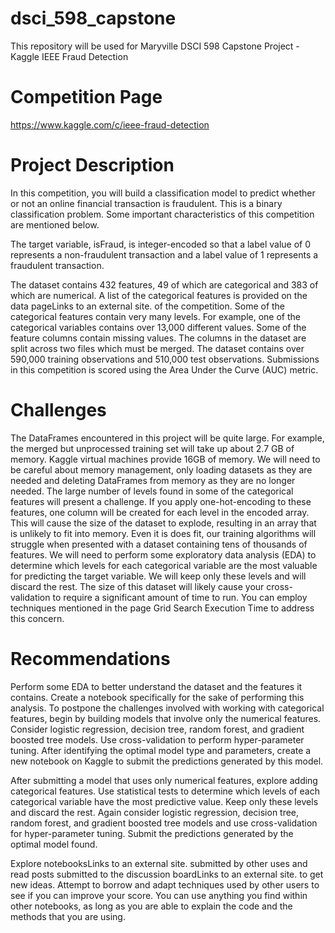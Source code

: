 # dsci_598_capstone
This repository will be used for Maryville DSCI 598 Capstone Project - Kaggle IEEE Fraud Detection 

# Competition Page
https://www.kaggle.com/c/ieee-fraud-detection

# Project Description
In this competition, you will build a classification model to predict whether or not an online financial transaction is fraudulent. This is a binary classification problem. Some important characteristics of this competition are mentioned below.

The target variable, isFraud, is integer-encoded so that a label value of 0 represents a non-fraudulent transaction and a label value of 1 represents a fraudulent transaction.

The dataset contains 432 features, 49 of which are categorical and 383 of which are numerical. A list of the categorical features is provided on the data pageLinks to an external site. of the competition.
Some of the categorical features contain very many levels. For example, one of the categorical variables contains over 13,000 different values.
Some of the feature columns contain missing values.
The columns in the dataset are split across two files which must be merged.
The dataset contains over 590,000 training observations and 510,000 test observations.
Submissions in this competition is scored using the Area Under the Curve (AUC) metric.
 

# Challenges
The DataFrames encountered in this project will be quite large. For example, the merged but unprocessed training set will take up about 2.7 GB of memory. Kaggle virtual machines provide 16GB of memory. We will need to be careful about memory management, only loading datasets as they are needed and deleting DataFrames from memory as they are no longer needed.
The large number of levels found in some of the categorical features will present a challenge. If you apply one-hot-encoding to these features, one column will be created for each level in the encoded array. This will cause the size of the dataset to explode, resulting in an array that is unlikely to fit into memory. Even it is does fit, our training algorithms will struggle when presented with a dataset containing tens of thousands of features. We will need to perform some exploratory data analysis (EDA) to determine which levels for each categorical variable are the most valuable for predicting the target variable. We will keep only these levels and will discard the rest.
The size of this dataset will likely cause your cross-validation to require a significant amount of time to run. You can employ techniques mentioned in the page Grid Search Execution Time to address this concern.
 

# Recommendations
Perform some EDA to better understand the dataset and the features it contains. Create a notebook specifically for the sake of performing this analysis.
To postpone the challenges involved with working with categorical features, begin by building models that involve only the numerical features. Consider logistic regression, decision tree, random forest, and gradient boosted tree models. Use cross-validation to perform hyper-parameter tuning.  After identifying the optimal model type and parameters, create a new notebook on Kaggle to submit the predictions generated by this model. 

After submitting a model that uses only numerical features, explore adding categorical features. Use statistical tests to determine which levels of each categorical variable have the most predictive value. Keep only these levels and discard the rest. Again consider logistic regression, decision tree, random forest, and gradient boosted tree models and use cross-validation for hyper-parameter tuning. Submit the predictions generated by the optimal model found.

Explore notebooksLinks to an external site. submitted by other uses and read posts submitted to the discussion boardLinks to an external site. to get new ideas. Attempt to borrow and adapt techniques used by other users to see if you can improve your score. You can use anything you find within other notebooks, as long as you are able to explain the code and the methods that you are using.
